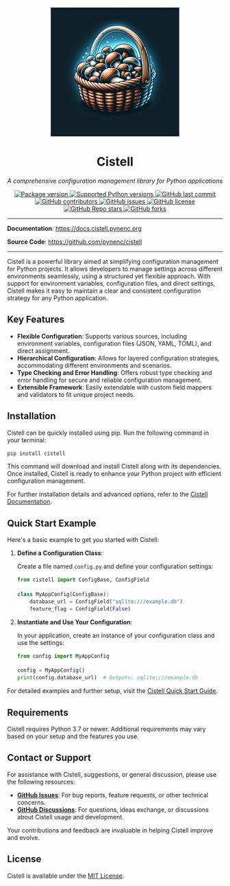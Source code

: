 <p align="center">
  <img src="https://raw.githubusercontent.com/pynenc/cistell/main/docs/_static/logo.png" alt="Cistell" width="300">
</p>
<h1 align="center">Cistell</h1>
<p align="center">
    <em>A comprehensive configuration management library for Python applications</em>
</p>
<p align="center">
    <a href="https://pypi.org/project/cistell" target="_blank">
        <img src="https://img.shields.io/pypi/v/cistell?color=%2334D058&label=pypi%20package" alt="Package version">
    </a>
    <a href="https://pypi.org/project/cistell" target="_blank">
        <img src="https://img.shields.io/pypi/pyversions/cistell.svg?color=%2334D058" alt="Supported Python versions">
    </a>
    <a href="https://github.com/pynenc/cistell/commits/main">
        <img src="https://img.shields.io/github/last-commit/pynenc/cistell" alt="GitHub last commit">
    </a>
    <a href="https://github.com/pynenc/cistell/graphs/contributors">
        <img src="https://img.shields.io/github/contributors/pynenc/cistell" alt="GitHub contributors">
    </a>
    <a href="https://github.com/pynenc/cistell/issues">
        <img src="https://img.shields.io/github/issues/pynenc/cistell" alt="GitHub issues">
    </a>
    <a href="https://github.com/pynenc/cistell/blob/main/LICENSE">
        <img src="https://img.shields.io/github/license/pynenc/cistell" alt="GitHub license">
    </a>
    <a href="https://github.com/pynenc/cistell/stargazers">
        <img src="https://img.shields.io/github/stars/pynenc/cistell?style=social" alt="GitHub Repo stars">
    </a>
    <a href="https://github.com/pynenc/cistell/network/members">
        <img src="https://img.shields.io/github/forks/pynenc/cistell?style=social" alt="GitHub forks">
    </a>
</p>

---

**Documentation**: <a href="https://docs.cistell.pynenc.org" target="_blank">https://docs.cistell.pynenc.org</a>

**Source Code**: <a href="https://github.com/pynenc/cistell" target="_blank">https://github.com/pynenc/cistell</a>

---

Cistell is a powerful library aimed at simplifying configuration management for Python projects. It allows developers to manage settings across different environments seamlessly, using a structured yet flexible approach. With support for environment variables, configuration files, and direct settings, Cistell makes it easy to maintain a clear and consistent configuration strategy for any Python application.

## Key Features

- **Flexible Configuration**: Supports various sources, including environment variables, configuration files (JSON, YAML, TOML), and direct assignment.
- **Hierarchical Configuration**: Allows for layered configuration strategies, accommodating different environments and scenarios.
- **Type Checking and Error Handling**: Offers robust type checking and error handling for secure and reliable configuration management.
- **Extensible Framework**: Easily extendable with custom field mappers and validators to fit unique project needs.

## Installation

Cistell can be quickly installed using pip. Run the following command in your terminal:

```bash
pip install cistell
```

This command will download and install Cistell along with its dependencies. Once installed, Cistell is ready to enhance your Python project with efficient configuration management.

For further installation details and advanced options, refer to the [Cistell Documentation](https://docs.cistell.pynenc.org/).

## Quick Start Example

Here's a basic example to get you started with Cistell:

1. **Define a Configuration Class**:

   Create a file named `config.py` and define your configuration settings:

   ```python
   from cistell import ConfigBase, ConfigField

   class MyAppConfig(ConfigBase):
       database_url = ConfigField("sqlite:///example.db")
       feature_flag = ConfigField(False)
   ```

2. **Instantiate and Use Your Configuration**:

   In your application, create an instance of your configuration class and use the settings:

   ```python
   from config import MyAppConfig

   config = MyAppConfig()
   print(config.database_url)  # Outputs: sqlite:///example.db
   ```

For detailed examples and further setup, visit the [Cistell Quick Start Guide](https://docs.cistell.pynenc.org/getting_started/index).

## Requirements

Cistell requires Python 3.7 or newer. Additional requirements may vary based on your setup and the features you use.

## Contact or Support

For assistance with Cistell, suggestions, or general discussion, please use the following resources:

- **[GitHub Issues](https://github.com/pynenc/cistell/issues)**: For bug reports, feature requests, or other technical concerns.
- **[GitHub Discussions](https://github.com/pynenc/cistell/discussions)**: For questions, ideas exchange, or discussions about Cistell usage and development.

Your contributions and feedback are invaluable in helping Cistell improve and evolve.

## License

Cistell is available under the [MIT License](https://github.com/pynenc/cistell/blob/main/LICENSE).
